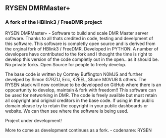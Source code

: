 ## RYSEN DMRMaster+ ##
### A fork of the HBlink3 / FreeDMR project ###

RYSEN DMRMaster+ - Software to build and scale DMR Master server software. Thanks to all thats credited in code, testing and develpment of this software. This software is completly open source and is derived from the orginal fork of HBlink3 / FreeDMR. Developed in PYTHON. A number of developers have contributed to the fork and I thought the time is right to develop this version of the code completly out in the open.. as it should be. No private forks..Open Source for people to freely develop.

The base code is written by Cortney Buffington N0MJS and further develped by Simon G7RZU, Eric, K7EEL, Shane M0VUB & others. The RYSEN stack will now continue to be developed on GitHub where there is an oppourtunity to develop, maintain & fork with freedom!! This software can be used for networking in DMR. The code is freely availble but must retain all copyright and original creditors in the base code. If using in the public domain please try to retain the copyright in your public dashboards or website. We can then see where the software is being used.

Project under development!

More to come as development continues as a fork. - codename: RYSEN